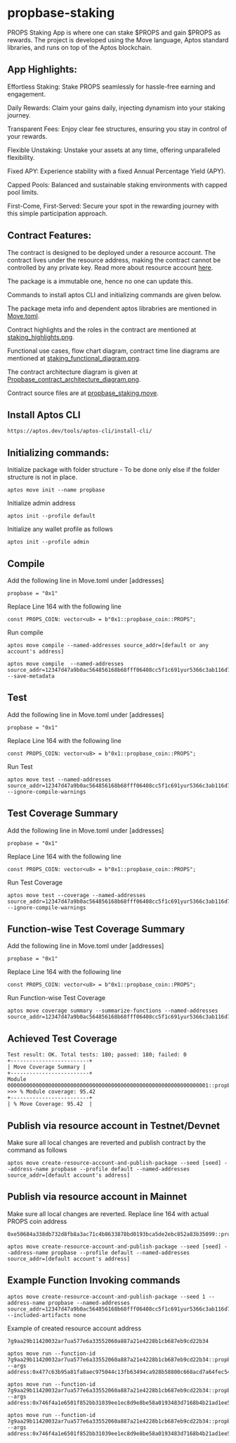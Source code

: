 # propbase-staking

PROPS Staking App is where one can stake $PROPS and gain $PROPS as rewards.
The project is developed using the Move language, Aptos standard libraries, and runs on top of the Aptos blockchain.

## App Highlights:

Effortless Staking: Stake PROPS seamlessly for hassle-free earning and engagement.

Daily Rewards: Claim your gains daily, injecting dynamism into your staking journey.

Transparent Fees: Enjoy clear fee structures, ensuring you stay in control of your rewards.

Flexible Unstaking: Unstake your assets at any time, offering unparalleled flexibility.

Fixed APY: Experience stability with a fixed Annual Percentage Yield (APY).

Capped Pools: Balanced and sustainable staking environments with capped pool limits.

First-Come, First-Served: Secure your spot in the rewarding journey with this simple participation approach.

## Contract Features:

The contract is designed to be deployed under a resource account. The contract lives under the resource address, making the contract cannot be controlled by any private key. Read more about resource account [here](https://aptos.dev/move/move-on-aptos/resource-accounts).

The package is a immutable one, hence no one can update this.

Commands to install aptos CLI and initializing commands are given below.

The package meta info and dependent aptos librabries are mentioned in [Move.toml](https://github.com/Propbase-Application/propbase_staking_blockchain/blob/main/Move.toml).

Contract highlights and the roles in the contract are mentioned at [staking_highlights.png](https://github.com/Propbase-Application/propbase_staking_blockchain/tree/main/docs/staking_highlights.png).

Functional use cases, flow chart diagram, contract time line diagrams are mentioned at [staking_functional_diagram.png](https://github.com/Propbase-Application/propbase_staking_blockchain/tree/main/docs/staking_functional_diagram.png).

The contract architecture diagram is given at [Propbase_contract_architecture_diagram.png](https://github.com/Propbase-Application/propbase_staking_blockchain/tree/main/docs/Propbase_contract_architecture_diagram.png).

Contract source files are at [propbase_staking.move](https://github.com/Propbase-Application/propbase_staking_blockchain/tree/main/sources/propbase_staking.move).

## Install Aptos CLI

```
https://aptos.dev/tools/aptos-cli/install-cli/
```

## Initializing commands:

Initialize package with folder structure - To be done only else if the folder structure is not in place.

```
aptos move init --name propbase

```

Initialize admin address

```
aptos init --profile default
```

Initialize any wallet profile as follows

```
aptos init --profile admin
```

## Compile

Add the following line in Move.toml under [addresses]

```
propbase = "0x1"
```

Replace Line 164 with the following line

```
const PROPS_COIN: vector<u8> = b"0x1::propbase_coin::PROPS";
```

Run compile

```
aptos move compile --named-addresses source_addr=[default or any account's address]
```

```
aptos move compile  --named-addresses source_addr=12347d47a9b0ac564856168b68fff06408cc5f1c691yur5366c3ab116d76rsdf --save-metadata
```

## Test

Add the following line in Move.toml under [addresses]

```
propbase = "0x1"
```

Replace Line 164 with the following line

```
const PROPS_COIN: vector<u8> = b"0x1::propbase_coin::PROPS";
```

Run Test

```
aptos move test --named-addresses source_addr=12347d47a9b0ac564856168b68fff06408cc5f1c691yur5366c3ab116d76rsdf --ignore-compile-warnings
```

## Test Coverage Summary

Add the following line in Move.toml under [addresses]

```
propbase = "0x1"
```

Replace Line 164 with the following line

```
const PROPS_COIN: vector<u8> = b"0x1::propbase_coin::PROPS";
```

Run Test Coverage

```
aptos move test --coverage --named-addresses source_addr=12347d47a9b0ac564856168b68fff06408cc5f1c691yur5366c3ab116d76rsdf --ignore-compile-warnings
```

## Function-wise Test Coverage Summary

Add the following line in Move.toml under [addresses]

```
propbase = "0x1"
```

Replace Line 164 with the following line

```
const PROPS_COIN: vector<u8> = b"0x1::propbase_coin::PROPS";
```

Run Function-wise Test Coverage

```
aptos move coverage summary --summarize-functions --named-addresses source_addr=12347d47a9b0ac564856168b68fff06408cc5f1c691yur5366c3ab116d76rsdf
```

## Achieved Test Coverage

```
Test result: OK. Total tests: 180; passed: 180; failed: 0
+-------------------------+
| Move Coverage Summary |
+-------------------------+
Module 0000000000000000000000000000000000000000000000000000000000000001::propbase_staking
>>> % Module coverage: 95.42
+-------------------------+
| % Move Coverage: 95.42  |
```

## Publish via resource account in Testnet/Devnet

Make sure all local changes are reverted and publish contract by the command as follows

```
aptos move create-resource-account-and-publish-package --seed [seed] --address-name propbase --profile default --named-addresses source_addr=[default account's address]
```

## Publish via resource account in Mainnet

Make sure all local changes are reverted.
Replace line 164 with actual PROPS coin address

```
0xe50684a338db732d8fb8a3ac71c4b8633878bd0193bca5de2ebc852a83b35099::propbase_coin::PROPS
```

```
aptos move create-resource-account-and-publish-package --seed [seed] --address-name propbase --profile default --named-addresses source_addr=[default account's address]
```

## Example Function Invoking commands

```
aptos move create-resource-account-and-publish-package --seed 1 --address-name propbase --named-addresses source_addr=12347d47a9b0ac564856168b68fff06408cc5f1c691yur5366c3ab116d76rsdf --included-artifacts none

```

Example of created resource account address

```
7g9aa29b11420032ar7ua577e6a33552060a887a21e4228b1cb687eb9cd22b34
```

```
aptos move run --function-id 7g9aa29b11420032ar7ua577e6a33552060a887a21e4228b1cb687eb9cd22b34::propbase_staking::set_admin --args address:0x477c63b95a81fa8aec975044c13fb63494ca928b58800c668acd7a64fec544ba
```

```
aptos move run --function-id 7g9aa29b11420032ar7ua577e6a33552060a887a21e4228b1cb687eb9cd22b34::propbase_staking::set_treasury --args address:0x746f4a1e6501f852bb31039ee1ec8d9e8be58a0193483d7168b4b21ad1ee5897
```

```
aptos move run --function-id 7g9aa29b11420032ar7ua577e6a33552060a887a21e4228b1cb687eb9cd22b34::propbase_staking::set_reward_treasurer --args address:0x746f4a1e6501f852bb31039ee1ec8d9e8be58a0193483d7168b4b21ad1ee5897
```
